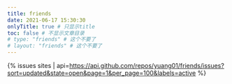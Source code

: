 ```yaml
---
title: friends
date: 2021-06-17 15:30:30
onlyTitle: true # 只显示title
toc: false # 不显示文章目录
# type: "friends" # 这个不要了
# layout: "friends" # 这个不要了
---
```


{% issues sites | api=https://api.github.com/repos/yuang01/friends/issues?sort=updated&state=open&page=1&per_page=100&labels=active %}

